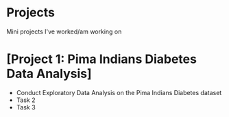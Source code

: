 # Projects
Mini projects I've worked/am working on

# [Project 1: Pima Indians Diabetes Data Analysis]
* Conduct Exploratory Data Analysis on the Pima Indians Diabetes dataset
* Task 2
* Task 3

